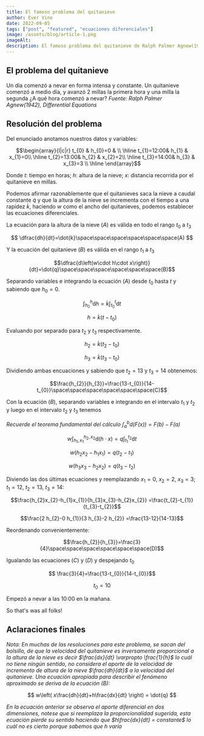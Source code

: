```yaml
---
title: El famoso problema del quitanieve 
author: Ever Vino
date: 2022-09-05
tags: ["post", "featured", "ecuaciones diferenciales"]
image: /assets/blog/article-1.png
imageAlt: 
description: El famoso problema del quitanieve de Ralph Palmer Agnew(1942), en su libro Differential Equations, ha sido por largo tiempo mal resuelta asumiendo una proporcionalidad inexistente. Aquí muestro mi solución.
---
```


## El problema del quitanieve

Un día comenzó a nevar en forma intensa y constante. Un quitanieve comenzó a medio día, y avanzó 2 millas la primera hora y una milla la segunda ¿A qué hora comenzó a nevar?
_Fuente:  Ralph Palmer Agnew(1942), Differential Equations_

## Resolución del problema

Del enunciado anotamos nuestros datos y variables:

$$\begin{array}{l|c|r} t_{0} & h_{0}=0 & \\ \hline t_{1}=12:00& h_{1} & x_{1}=0\\ \hline t_{2}=13:00& h_{2} & x_{2}=2\\ \hline t_{3}=14:00& h_{3} & x_{3}=3 \\ \hline \end{array}$$

Donde $t$: tiempo en horas; $h$: altura de la nieve; $x$: distancia recorrida por el quitanieve en millas.

Podemos afirmar razonablemente que el quitanieves saca la nieve a caudal constante $\dot{q}$ y que la altura de la nieve se incrementa con el tiempo a una rapidez $\dot{k}$, haciendo $w$ como el ancho del quitanieves, podemos establecer las ecuaciones diferenciales.

La ecuación para la altura de la nieve $(A)$  es válida en todo el rango  $t_{0}$ a $t_{3}$

$$
 \dfrac{dh}{dt}=\dot{k}\space\space\space\space\space\space(A)
$$

Y la ecuación del quitanieve $(B)$ es válida en el rango $t_{1}$ a $t_{3}$ 

$$\dfrac{d\left(w\cdot h\cdot x\right)}{dt}=\dot{q}\space\space\space\space\space\space(B)$$

Separando variables e integrando la ecuación $(A)$ desde $t_{0}$ hasta $t$ y sabiendo que $h_{0}=0$.

$$ \int_{h_{0}}^{h}\mathrm{d}h =\dot{k} \int_{t_{0}}^{t}\mathrm{d}t $$

$$h=\dot{k} (t-t_{0})$$

Evaluando por separado para $t_{2}$ y $t_{3}$ respectivamente.

$$h_{2}=\dot{k} (t_{2}-t_{0})$$

$$h_{3}=\dot{k} (t_{3}-t_{0})$$

Dividiendo ambas encuaciones y sabiendo que $t_{2}=13$ y $t_{3}=14$ obtenemos:

$$\frac{h_{2}}{h_{3}}=\frac{13-t_{0}}{14-t_{0}}\space\space\space\space\space\space(C)$$

Con la ecuación $(B)$, separando variables e integrando en el intervalo $t_{1}$ y $t_{2}$ y luego en el intervalo $t_{2}$ y $t_{3}$ tenemos

*Recuerde el teorema fundamental del cálculo $\int _{a}^{b}\mathrm{d}(F(x))= F(b)-F(a)$*

$$w\int_{h_{1},x_{1}}^{h_{2},x_{2}}\mathrm{d}(h\cdot x)=q\int_{t_{1}}^{t_{2}}\mathrm{d}t $$

$$w(h_{2}x_{2}-h_{1}x_{1})=q(t_{2}-t_{1})$$

$$w(h_{3}x_{3}-h_{2}x_{2})=q(t_{3}-t_{2})$$

Diviendo las dos últimas ecuaciones y reemplazando $x_{1}=0$, $x_{2}=2$, $x_{3}=3$; $t_{1}=12$, $t_{2}=13$, $t_{3}=14$:

$$\frac{h_{2}x_{2}-h_{1}x_{1}}{h_{3}x_{3}-h_{2}x_{2}} =\frac{t_{2}-t_{1}}{t_{3}-t_{2}}$$

$$\frac{2 h_{2}-0 h_{1}}{3 h_{3}-2 h_{2}} =\frac{13-12}{14-13}$$

Reordenando convenientemente:

$$\frac{h_{2}}{h_{3}}=\frac{3}{4}\space\space\space\space\space\space(D)$$

Igualando las ecuaciones $(C)$ y $(D)$ y despejando $t_{0}$

$$ \frac{3}{4}=\frac{13-t_{0}}{14-t_{0}}$$

$$t_{0}=10$$

Empezó a nevar a las 10:00 en la mañana.

So that's was all folks!

## Aclaraciones finales

_Nota: En muchas de las resoluciones para este problema, se sacan del bolsillo, de que la velocidad del quitanieve es inversamente proporcional a la altura de la nieve es decir $\frac{dx}{dt} \varpropto \frac{1}{h}$ lo cuál no tiene ningún sentido, no considera el aporte de la velocidad de incremento de altura de la nieve $\frac{dh}{dt}$ a la velocidad del quitanieve. Una ecuación apropiada para describir el fenómeno aproximado se deriva de la ecuación $(B)$:_

$$
w\left( x\frac{dh}{dt}+h\frac{dx}{dt} \right) = \dot{q}
$$

_En la ecuación anterior se observa el aporte diferencial en dos dimensiones, notese que si reemplaza la proporcionalidad sugerida, esta ecuación pierde su sentido haciendo que $h\frac{dx}{dt} = constante$ lo cuál no es cierto porque sabemos que $h$ varía_
